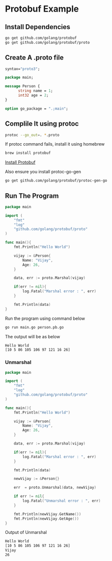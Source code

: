 # Protobuf Example

## Install Dependencies

```bash
go get github.com/golang/protobuf
go get github.com/golang/protobuf/proto
```

## Create A .proto file

```proto
syntax="proto3";

package main;

message Person {
      string name = 1;
      int32 age = 2;
}

option go_package = ".;main";
```


## Complile It using protoc

```bash
protoc --go_out=. *.proto
```
If protoc command fails, install it using homebrew
```bash
brew install protobuf
```

[Install Protobuf](http://google.github.io/proto-lens/installing-protoc.html)

Also ensure you install protoc-go-gen
```bash
go get github.com/golang/protobuf/protoc-gen-go
```

## Run The Program


```go
package main

import (
	"fmt"
	"log"
	"github.com/golang/protobuf/proto"
)

func main(){
	fmt.Println("Hello World")

	vijay := &Person{
		Name: "Vijay",
		Age: 26,
	}

	data, err := proto.Marshal(vijay)

	if(err != nil){
		log.Fatal("Marshal error : ", err)
	}

	fmt.Println(data)
}
```


Run the program using command below

```bash
go run main.go person.pb.go
```
The output will be as below

```bash
Hello World
[10 5 86 105 106 97 121 16 26]
```

### Unmarshal

```go 
package main

import (
	"fmt"
	"log"
	"github.com/golang/protobuf/proto"
)

func main(){
	fmt.Println("Hello World")

	vijay := &Person{
		Name: "Vijay",
		Age: 26,
	}

	data, err := proto.Marshal(vijay)

	if(err != nil){
		log.Fatal("Marshal error : ", err)
	}

	fmt.Println(data)

	newVijay := &Person{}

	err  = proto.Unmarshal(data, newVijay)

	if err != nil{
		log.Fatal("Unmarshal error : ", err)
	}

	fmt.Println(newVijay.GetName())
	fmt.Println(newVijay.GetAge())
}
```
Output of Unmarshal
```bash
Hello World
[10 5 86 105 106 97 121 16 26]
Vijay
26
```